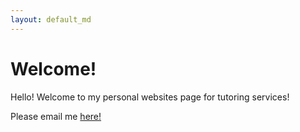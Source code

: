 ```yaml
---
layout: default_md
---
```


# Welcome!
Hello! Welcome to my personal websites page for tutoring services!

Please email me [here!](whbarndt@protonmail.com)